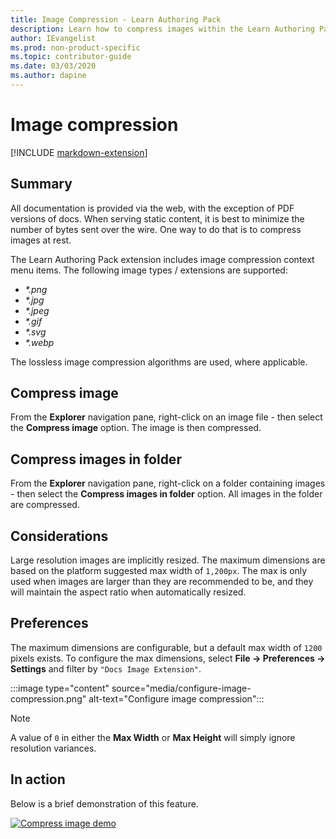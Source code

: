 ```yaml
---
title: Image Compression - Learn Authoring Pack
description: Learn how to compress images within the Learn Authoring Pack, Visual Studio Code extension.
author: IEvangelist
ms.prod: non-product-specific
ms.topic: contributor-guide
ms.date: 03/03/2020
ms.author: dapine
---
```


# Image compression

[!INCLUDE [markdown-extension](includes/image-extension.md)]

## Summary

All documentation is provided via the web, with the exception of PDF versions of docs. When serving static content, it is best to minimize the number of bytes sent over the wire. One way to do that is to compress images at rest.

The Learn Authoring Pack extension includes image compression context menu items. The following image types / extensions are supported:

* *\*.png*
* *\*.jpg*
* *\*.jpeg*
* *\*.gif*
* *\*.svg*
* *\*.webp*

The lossless image compression algorithms are used, where applicable.

## Compress image

From the **Explorer** navigation pane, right-click on an image file - then select the **Compress image** option. The image is then compressed.

## Compress images in folder

From the **Explorer** navigation pane, right-click on a folder containing images - then select the **Compress images in folder** option. All images in the folder are compressed.

## Considerations

Large resolution images are implicitly resized. The maximum dimensions are based on the platform suggested max width of `1,200px`. The max is only used when images are larger than they are recommended to be, and they will maintain the aspect ratio when automatically resized.

## Preferences

The maximum dimensions are configurable, but a default max width of `1200` pixels exists. To configure the max dimensions, select **File -> Preferences -> Settings** and filter by `"Docs Image Extension"`.

:::image type="content" source="media/configure-image-compression.png" alt-text="Configure image compression":::

> [!NOTE]
> A value of `0` in either the **Max Width** or **Max Height** will simply ignore resolution variances.

## In action

Below is a brief demonstration of this feature.

[![Compress image demo](media/compress-image.gif)](media/compress-image.gif#lightbox)
